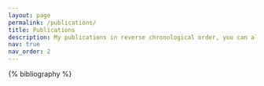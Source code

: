 ```yaml
---
layout: page
permalink: /publications/
title: Publications
description: My publications in reverse chronological order, you can also check my <a href='https://scholar.google.com/citations?user=DabSKBgAAAAJ'>Google Scholar</a> page.
nav: true
nav_order: 2
---
```


<!-- publications by categories in reversed chronological order. generated by jekyll-scholar. -->

<!-- _pages/publications.md -->

 <!-- papers section. There could be a preprint section and a thesis and a workshop and a blog ... -->
<div class="publications"> 

{% bibliography %}

</div>
